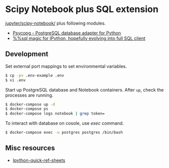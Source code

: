 # Scipy Notebook plus SQL extension

[jupyter/scipy-notebook/](https://hub.docker.com/r/jupyter/scipy-notebook) plus following modules.

- [Psycopg - PostgreSQL database adapter for Python](http://pythonhosted.org/psycopg2/index.html)
- [%%sql magic for IPython, hopefully evolving into full SQL client](https://github.com/catherinedevlin/ipython-sql)

## Development

Set external port mappings to set environmental variables.

```bash
$ cp -pv .env-example .env
$ vi .env
```

Start up PostgreSQL database and Notebook containers.
After `up`, check the processes are running.

```bash
$ docker-compose up -d
$ docker-compose ps
$ docker-compose logs notebook | grep token=
```

To interact with database on cosole, use *exec* command.

```bash
$ docker-compose exec -u postgres postgres /bin/bash
```

## Misc resources

* [Ipython-quick-ref-sheets](http://damontallen.github.io/IPython-quick-ref-sheets/)
